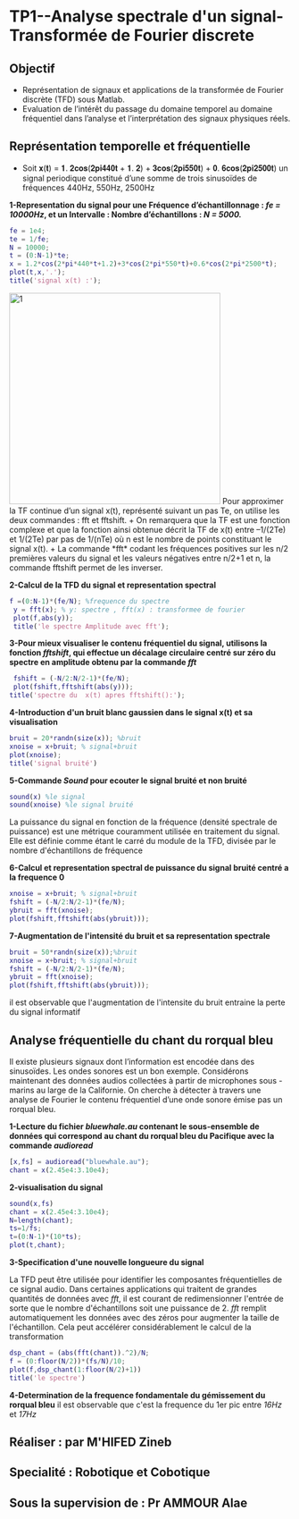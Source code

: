 # TP1--Analyse spectrale d'un signal-Transformée de Fourier discrete
## Objectif
+ Représentation de signaux et applications de la transformée de Fourier discrète
(TFD) sous Matlab. 
+ Evaluation de l’intérêt du passage du domaine temporel au domaine fréquentiel 
dans l’analyse et l’interprétation des signaux physiques réels.
## Représentation temporelle et fréquentielle 
+ Soit 𝐱(𝐭) = 𝟏. 𝟐𝐜𝐨𝐬(𝟐𝐩𝐢𝟒𝟒𝟎𝐭 + 𝟏. 𝟐) + 𝟑𝐜𝐨𝐬(𝟐𝐩𝐢𝟓𝟓𝟎𝐭) + 𝟎. 𝟔𝐜𝐨𝐬(𝟐𝐩𝐢𝟐𝟓𝟎𝟎𝐭) 
un signal periodique constitué d’une somme de trois sinusoïdes de 
fréquences 440Hz, 550Hz, 2500Hz

**1-Representation du signal pour une Fréquence d’échantillonnage : *fe = 10000Hz*, et un Intervalle : Nombre d’échantillons : *N = 5000.***
```matlab
fe = 1e4; 
te = 1/fe;
N = 10000; 
t = (0:N-1)*te;  
x = 1.2*cos(2*pi*440*t+1.2)+3*cos(2*pi*550*t)+0.6*cos(2*pi*2500*t);
plot(t,x,'.');
title('signal x(t) :');
```

<img width="378" alt="1" src="https://user-images.githubusercontent.com/121026257/211154915-9f4afe77-9473-42b1-8ab9-1973ec432354.PNG">
Pour approximer la TF continue d’un signal x(t), représenté suivant un pas Te, on utilise les deux commandes : fft et fftshift.
+ On remarquera que la TF est une fonction complexe et que la fonction ainsi obtenue décrit la TF de x(t) entre –1/(2Te) et 1/(2Te) par pas de 1/(nTe) où n est le nombre de points constituant le signal x(t).
+  La commande *fft* codant les fréquences positives sur les n/2 premières valeurs du signal et les valeurs négatives entre n/2+1 et n, la commande fftshift permet de les inverser.

**2-Calcul de la TFD du signal et representation spectral**
```matlab
f =(0:N-1)*(fe/N); %frequence du spectre
 y = fft(x); % y: spectre , fft(x) : transformee de fourier
 plot(f,abs(y));
 title('le spectre Amplitude avec fft');
```
**3-Pour mieux visualiser le contenu fréquentiel du signal, utilisons la fonction *fftshift*, qui effectue un décalage circulaire centré sur zéro du spectre en amplitude obtenu par la commande *fft***
```matlab
 fshift = (-N/2:N/2-1)*(fe/N);
 plot(fshift,fftshift(abs(y)));
title('spectre du  x(t) apres fftshift():');
```
**4-Introduction d'un bruit blanc gaussien dans le signal x(t) et sa visualisation**
```matlab
bruit = 20*randn(size(x)); %bruit
xnoise = x+bruit; % signal+bruit
plot(xnoise);
title('signal bruité')
```
**5-Commande *Sound* pour ecouter le signal bruité et non bruité**
```matlab
sound(x) %le signal
sound(xnoise) %le signal bruité
```
La puissance du signal en fonction de la fréquence (densité spectrale de puissance) est une métrique couramment utilisée en traitement du signal. Elle est définie comme étant le carré du module de la TFD, divisée par le nombre d'échantillons de fréquence

**6-Calcul et representation spectral de puissance du signal bruité centré a la frequence 0**
```matlab
xnoise = x+bruit; % signal+bruit
fshift = (-N/2:N/2-1)*(fe/N);
ybruit = fft(xnoise);
plot(fshift,fftshift(abs(ybruit)));
```
**7-Augmentation de l'intensité du bruit et sa representation spectrale**
```matlab
bruit = 50*randn(size(x));%bruit
xnoise = x+bruit; % signal+bruit
fshift = (-N/2:N/2-1)*(fe/N);
ybruit = fft(xnoise);
plot(fshift,fftshift(abs(ybruit)));
```
il est observable que l'augmentation de l'intensite du bruit entraine la perte du signal informatif
## Analyse fréquentielle du chant du rorqual bleu
Il existe plusieurs signaux dont l’information est encodée dans des sinusoïdes. Les ondes sonores est un bon exemple. Considérons maintenant des données audios collectées à partir de microphones sous - marins au large de la Californie. On cherche à détecter à travers une analyse de Fourier le contenu fréquentiel d’une onde sonore émise pas un rorqual bleu.

**1-Lecture du fichier *bluewhale.au* contenant le sous-ensemble de données qui correspond au chant du rorqual bleu du Pacifique avec la commande *audioread***
```matlab
[x,fs] = audioread("bluewhale.au");
chant = x(2.45e4:3.10e4);
```
**2-visualisation du signal**
```matlab
sound(x,fs)
chant = x(2.45e4:3.10e4);
N=length(chant);
ts=1/fs;
t=(0:N-1)*(10*ts);
plot(t,chant);
```
**3-Specification d'une nouvelle longueure du signal**

La TFD peut être utilisée pour identifier les composantes fréquentielles de ce signal audio. Dans certaines applications qui traitent de grandes quantités de données avec *fft*, il est courant de redimensionner l'entrée de sorte que le nombre d'échantillons soit une puissance de 2. *fft* remplit automatiquement les données avec des zéros pour augmenter la taille de l'échantillon. Cela peut accélérer considérablement le calcul de la transformation
```matlab
dsp_chant = (abs(fft(chant)).^2)/N;
f = (0:floor(N/2))*(fs/N)/10;
plot(f,dsp_chant(1:floor(N/2)+1))
title('le spectre')
```
**4-Determination de la frequence fondamentale du gémissement du rorqual bleu**
il est observable que c'est la frequence du 1er pic entre *16Hz* et *17Hz*

## Réaliser : par M'HIFED Zineb

## Specialité : Robotique et Cobotique

## Sous la supervision de : Pr AMMOUR Alae





